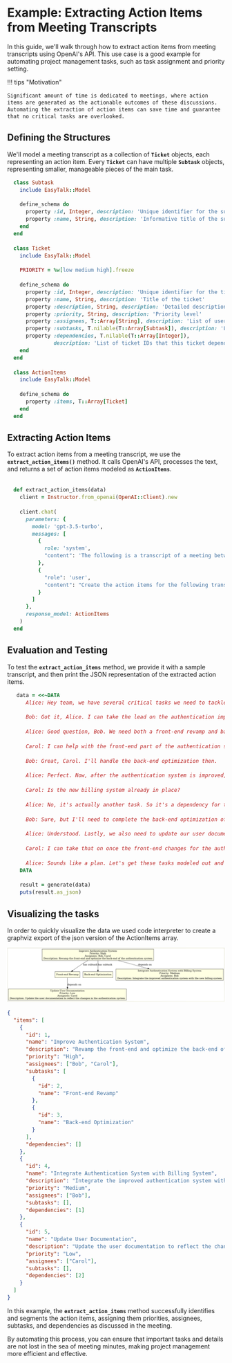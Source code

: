 # Example: Extracting Action Items from Meeting Transcripts

In this guide, we'll walk through how to extract action items from meeting transcripts using OpenAI's API. This use case is a good example for automating project management tasks, such as task assignment and priority setting.

!!! tips "Motivation"

    Significant amount of time is dedicated to meetings, where action items are generated as the actionable outcomes of these discussions. Automating the extraction of action items can save time and guarantee that no critical tasks are overlooked.

## Defining the Structures

We'll model a meeting transcript as a collection of **`Ticket`** objects, each representing an action item. Every **`Ticket`** can have multiple **`Subtask`** objects, representing smaller, manageable pieces of the main task.

```Ruby
  class Subtask
    include EasyTalk::Model

    define_schema do
      property :id, Integer, description: 'Unique identifier for the subtask'
      property :name, String, description: 'Informative title of the subtask'
    end
  end

  class Ticket
    include EasyTalk::Model

    PRIORITY = %w[low medium high].freeze

    define_schema do
      property :id, Integer, description: 'Unique identifier for the ticket'
      property :name, String, description: 'Title of the ticket'
      property :description, String, description: 'Detailed description of the ticket'
      property :priority, String, description: 'Priority level'
      property :assignees, T::Array[String], description: 'List of users assigned to the ticket'
      property :subtasks, T.nilable(T::Array[Subtask]), description: 'List of subtasks associated with the ticket'
      property :dependencies, T.nilable(T::Array[Integer]),
               description: 'List of ticket IDs that this ticket depends on'
    end
  end

  class ActionItems
    include EasyTalk::Model

    define_schema do
      property :items, T::Array[Ticket]
    end
  end
```

## Extracting Action Items

To extract action items from a meeting transcript, we use the **`extract_action_items()`** method. It calls OpenAI's API, processes the text, and returns a set of action items modeled as **`ActionItems`**.

```Ruby

  def extract_action_items(data)
    client = Instructor.from_openai(OpenAI::Client).new

    client.chat(
      parameters: {
        model: 'gpt-3.5-turbo',
        messages: [
          {
            role: 'system',
            "content": 'The following is a transcript of a meeting between a manager and their team. The manager is assigning tasks to their team members and creating action items for them to complete.'
          },
          {
            "role": 'user',
            "content": "Create the action items for the following transcript: #{data}"
          }
        ]
      },
      response_model: ActionItems
    )
  end
```

## Evaluation and Testing

To test the **`extract_action_items`** method, we provide it with a sample transcript, and then print the JSON representation of the extracted action items.

```Ruby
   data = <<~DATA
      Alice: Hey team, we have several critical tasks we need to tackle for the upcoming release. First, we need to work on improving the authentication system. It's a top priority.

      Bob: Got it, Alice. I can take the lead on the authentication improvements. Are there any specific areas you want me to focus on?

      Alice: Good question, Bob. We need both a front-end revamp and back-end optimization. So basically, two sub-tasks.

      Carol: I can help with the front-end part of the authentication system.

      Bob: Great, Carol. I'll handle the back-end optimization then.

      Alice: Perfect. Now, after the authentication system is improved, we have to integrate it with our new billing system. That's a medium priority task.

      Carol: Is the new billing system already in place?

      Alice: No, it's actually another task. So it's a dependency for the integration task. Bob, can you also handle the billing system?

      Bob: Sure, but I'll need to complete the back-end optimization of the authentication system first, so it's dependent on that.

      Alice: Understood. Lastly, we also need to update our user documentation to reflect all these changes. It's a low-priority task but still important.

      Carol: I can take that on once the front-end changes for the authentication system are done. So, it would be dependent on that.

      Alice: Sounds like a plan. Let's get these tasks modeled out and get started.
    DATA

    result = generate(data)
    puts(result.as_json)
```

## Visualizing the tasks

In order to quickly visualize the data we used code interpreter to create a graphviz export of the json version of the ActionItems array.

![action items](action_items.png)

```json
{
  "items": [
    {
      "id": 1,
      "name": "Improve Authentication System",
      "description": "Revamp the front-end and optimize the back-end of the authentication system",
      "priority": "High",
      "assignees": ["Bob", "Carol"],
      "subtasks": [
        {
          "id": 2,
          "name": "Front-end Revamp"
        },
        {
          "id": 3,
          "name": "Back-end Optimization"
        }
      ],
      "dependencies": []
    },
    {
      "id": 4,
      "name": "Integrate Authentication System with Billing System",
      "description": "Integrate the improved authentication system with the new billing system",
      "priority": "Medium",
      "assignees": ["Bob"],
      "subtasks": [],
      "dependencies": [1]
    },
    {
      "id": 5,
      "name": "Update User Documentation",
      "description": "Update the user documentation to reflect the changes in the authentication system",
      "priority": "Low",
      "assignees": ["Carol"],
      "subtasks": [],
      "dependencies": [2]
    }
  ]
}
```

In this example, the **`extract_action_items`** method successfully identifies and segments the action items, assigning them priorities, assignees, subtasks, and dependencies as discussed in the meeting.

By automating this process, you can ensure that important tasks and details are not lost in the sea of meeting minutes, making project management more efficient and effective.